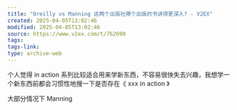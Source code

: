 ```yaml
---
title: "Oreilly vs Manning 这两个出版社哪个出版的书讲得更深入? - V2EX"
created: 2025-04-05T13:02:46
modified: 2025-04-05T13:02:46
source: https://www.v2ex.com/t/762690
tags:
tags-link:
type: archive-web
---
```

个人觉得 in action 系列比较适合用来学新东西，不容易很快失去兴趣，我想学一个新东西前都会习惯性地搜一下是否存在《 xxx in action 》

大部分情况下 Manning